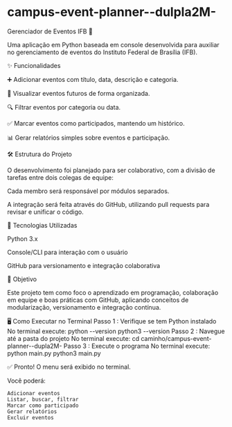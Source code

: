# campus-event-planner--dulpla2M-
Gerenciador de Eventos IFB 🎉

Uma aplicação em Python baseada em console desenvolvida para auxiliar no gerenciamento de eventos do Instituto Federal de Brasília (IFB).

✨ Funcionalidades

➕ Adicionar eventos com título, data, descrição e categoria.

📅 Visualizar eventos futuros de forma organizada.

🔍 Filtrar eventos por categoria ou data.

✅ Marcar eventos como participados, mantendo um histórico.

📊 Gerar relatórios simples sobre eventos e participação.

🛠️ Estrutura do Projeto

O desenvolvimento foi planejado para ser colaborativo, com a divisão de tarefas entre dois colegas de equipe:

Cada membro será responsável por módulos separados.

A integração será feita através do GitHub, utilizando pull requests para revisar e unificar o código.

🚀 Tecnologias Utilizadas

Python 3.x

Console/CLI para interação com o usuário

GitHub para versionamento e integração colaborativa

📌 Objetivo

Este projeto tem como foco o aprendizado em programação, colaboração em equipe e boas práticas com GitHub, aplicando conceitos de modularização, versionamento e integração contínua.

🖥️ Como Executar no Terminal
Passo 1 : Verifique se tem Python instalado 
    No terminal execute:
        python --version
        python3 --version
Passo 2 : Navegue até a pasta do projeto 
    No terminal execute:
        cd caminho/campus-event-planner--dupla2M-
Passo 3 : Execute o programa
    No terminal execute:
        python main.py
        python3 main.py
        
✅ Pronto! O menu será exibido no terminal. 

Você poderá: 

    Adicionar eventos
    Listar, buscar, filtrar
    Marcar como participado
    Gerar relatórios
    Excluir eventos
     